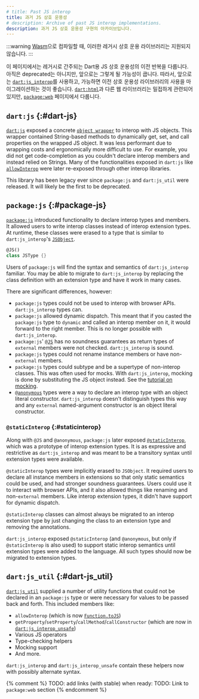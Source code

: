 ```yaml
---
# title: Past JS interop
title: 과거 JS 상호 운용성
# description: Archive of past JS interop implementations.
description: 과거 JS 상호 운용성 구현의 아카이브입니다.
---
```


:::warning
[Wasm][]으로 컴파일할 때, 이러한 레거시 상호 운용 라이브러리는 지원되지 않습니다.
:::

이 페이지에서는 레거시로 간주되는 Dart용 JS 상호 운용성의 이전 반복을 다룹니다. 
아직은 deprecated는 아니지만, 앞으로는 그렇게 될 가능성이 큽니다. 
따라서, 앞으로는 [`dart:js_interop`]를 사용하고, 
가능하면 이전 상호 운용성 라이브러리의 사용을 마이그레이션하는 것이 좋습니다. 
[`dart:html`]과 다른 웹 라이브러리는 밀접하게 관련되어 있지만, [`package:web`] 페이지에서 다룹니다.

## `dart:js` {:#dart-js}

[`dart:js`] exposed a concrete [`object wrapper`] to interop with JS objects.
This wrapper contained String-based methods to dynamically get, set, and call
properties on the wrapped JS object. It was less performant due to wrapping
costs and ergonomically more difficult to use. For example, you did not get
code-completion as you couldn't declare interop members and instead relied on
Strings. Many of the functionalities exposed in `dart:js` like [`allowInterop`]
were later re-exposed through other interop libraries.

This library has been legacy ever since `package:js` and `dart:js_util` were
released. It will likely be the first to be deprecated.

## `package:js` {:#package-js}

[`package:js`] introduced functionality to declare interop types and members.
It allowed users to write interop classes instead of interop extension types. At
runtime, these classes were erased to a type that is similar to
`dart:js_interop`'s [`JSObject`].

```dart
@JS()
class JSType {}
```

Users of `package:js` will find the syntax and semantics of `dart:js_interop`
familiar. You may be able to migrate to `dart:js_interop` by replacing the class
definition with an extension type and have it work in many cases.

There are significant differences, however:

- `package:js` types could not be used to interop with browser APIs.
  `dart:js_interop` types can.
- `package:js` allowed dynamic dispatch. This meant that if you casted the
  `package:js` type to `dynamic` and called an interop member on it, it would
  forward to the right member. This is no longer possible with
  `dart:js_interop`.
- `package:js`' [`@JS`] has no soundness guarantees as return types of
  `external` members were not checked. `dart:js_interop` is sound.
- `package:js` types could not rename instance members or have non-`external`
  members.
- `package:js` types could subtype and be a supertype of non-interop classes.
  This was often used for mocks. With `dart:js_interop`, mocking is done by
  substituting the JS object instead. See the [tutorial on mocking].
- [`@anonymous`] types were a way to declare an interop type with an object
  literal constructor. `dart:js_interop` doesn't distinguish types this way and
  any `external` named-argument constructor is an object literal constructor.

### `@staticInterop` {:#staticinterop}

Along with `@JS` and `@anonymous`, `package:js` later exposed
[`@staticInterop`], which was a prototype of interop extension types. It is as
expressive and restrictive as `dart:js_interop` and was meant to be a
transitory syntax until extension types were available.

`@staticInterop` types were implicitly erased to `JSObject`. It required users
to declare all instance members in extensions so that only static semantics
could be used, and had stronger soundness guarantees. Users could use it to
interact with browser APIs, and it also allowed things like renaming and
non-`external` members. Like interop extension types, it didn't have support for
dynamic dispatch.

`@staticInterop` classes can almost always be migrated to an interop extension
type by just changing the class to an extension type and removing the
annotations.

`dart:js_interop` exposed `@staticInterop` (and `@anonymous`, but only if
`@staticInterop` is also used) to support static interop semantics until
extension types were added to the language. All such types should now be
migrated to extension types.

## `dart:js_util` {:#dart-js_util}

[`dart:js_util`] supplied a number of utility functions that could not be
declared in an `package:js` type or were necessary for values to be passed back
and forth. This included members like:

- `allowInterop` (which is now [`Function.toJS`])
- `getProperty`/`setProperty`/`callMethod`/`callConstructor` (which are now in
  [`dart:js_interop_unsafe`])
- Various JS operators
- Type-checking helpers
- Mocking support
- And more.

`dart:js_interop` and `dart:js_interop_unsafe` contain these helpers now with
possibly alternate syntax.

{% comment %}
TODO: add links (with stable) when ready:
TODO: Link to `package:web` section
{% endcomment %}

[`dart:js_interop`]: {{site.dart-api}}/{{site.sdkInfo.channel}}/dart-js_interop
[`dart:html`]: {{site.dart-api}}/{{site.sdkInfo.channel}}/dart-html
[`package:web`]: /interop/js-interop/package-web
[`dart:js`]: {{site.dart-api}}/{{site.sdkInfo.channel}}/dart-js
[`object wrapper`]: {{site.dart-api}}/{{site.sdkInfo.channel}}/dart-js/JsObject-class.html
[`allowInterop`]: {{site.dart-api}}/{{site.sdkInfo.channel}}/dart-js_util/allowInterop.html
[`package:js`]: {{site.pub-pkg}}/js
[`JSObject`]: {{site.dart-api}}/{{site.sdkInfo.channel}}/dart-js_interop/JSObject-extension-type.html
[`@JS`]: {{site.repo.dart.sdk}}/blob/main/sdk/lib/js/_js_annotations.dart#L11
[tutorial on mocking]: /interop/js-interop/mock
[`@anonymous`]: {{site.repo.dart.sdk}}/blob/main/sdk/lib/js/_js_annotations.dart#L40
[`@staticInterop`]: {{site.repo.dart.sdk}}/blob/main/sdk/lib/js/_js_annotations.dart#L48
[`dart:js_util`]: {{site.dart-api}}/{{site.sdkInfo.channel}}/dart-js_util
[`Function.toJS`]: {{site.dart-api}}/{{site.sdkInfo.channel}}/dart-js_interop/FunctionToJSExportedDartFunction/toJS.html
[`dart:js_interop_unsafe`]: {{site.dart-api}}/{{site.sdkInfo.channel}}/dart-js_interop_unsafe
[Wasm]: /web/wasm
